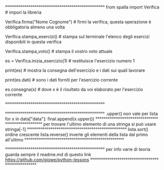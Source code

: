 °°°°°°°°°°°°°°°°°°°°°°°°°°°°°°°°°°°°°°°°°°°°°°°°°°°
from spalla import Verifica # impori la libreria

Verifica.firma("Nome Cognome") # firmi la verifica, questa operazione è obbligatoria almeno una volta

Verifica.stampa_esercizi() # stampa sul terminale l'elenco degli esercizi disponibili in questa verifica

Verifica.stampa_voto() # stampa il vostro voto attuale

es = Verifica.inizia_esercizio(1) # restituisce l'esercizio numero 1

print(es) # mostra la consegna dell'esercizio e i dati sui quali lavorare

print(es.dati) # sono i dati forniti per l'esercizio corrente

es.consegna(x) # dove x è il risultato da voi elaborato per l'esercizio corrente

°°°°°°°°°°°°°°°°°°°°°°°°°°°°°°°°°°°°°°°°°°°°°°°°°°°

°°°°°°°°°°°°°°°°°°°°°°°°°°°°°°°°°°°°°°°°°°°°°°°°°°°
.upper() non vale per lista
for x in data["data"]:
	final.append(x.upper())
°°°°°°°°°°°°°°°°°°°°°°°°°°°°°°°°°°°°°°°°°°°°°°°°°°°
per trovare l'ultimo elemento di una stringa si può usare stringa[-1]
°°°°°°°°°°°°°°°°°°°°°°°°°°°°°°°°°°°°°°°°°°°°°°°°°°°
lista.sort() ordine crescente
lista.reverse() inverte gli elementi della lista dal primo all'ultimo
°°°°°°°°°°°°°°°°°°°°°°°°°°°°°°°°°°°°°°°°°°°°°°°°°°°

°°°°°°°°°°°°°°°°°°°°°°°°°°°°°°°°°°°°°°°°°°°°°°°°°°°
per info varie di teoria guarda sempre il readme.md di questo link https://github.com/giowe/python-lessons
°°°°°°°°°°°°°°°°°°°°°°°°°°°°°°°°°°°°°°°°°°°°°°°°°°°